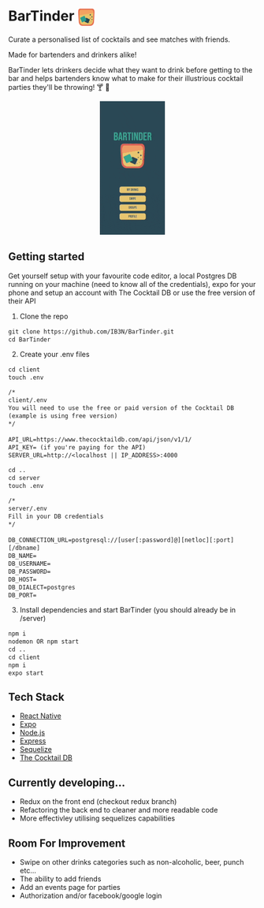 <h1>
BarTinder
<img src="./client/assets/tumblerSmall1.png" align="center" width="35" height="35">
</h1>

Curate a personalised list of cocktails and see matches with friends.

Made for bartenders and drinkers alike!

BarTinder lets drinkers decide what they want to drink before getting to the bar and helps bartenders know what to make for their illustrious cocktail parties they'll be throwing! 🍸 🥃

<p align="center">
  <img src="./client/assets/BarTinder.gif"/>
</p>

## Getting started

Get yourself setup with your favourite code editor, a local Postgres DB running on your machine (need to know all of the credentials), expo for your phone and setup an account with The Cocktail DB or use the free version of their API

1. Clone the repo

```
git clone https://github.com/IB3N/BarTinder.git
cd BarTinder
```

2. Create your .env files

```
cd client
touch .env
```

```
/*
client/.env
You will need to use the free or paid version of the Cocktail DB (example is using free version)
*/

API_URL=https://www.thecocktaildb.com/api/json/v1/1/
API_KEY= (if you're paying for the API)
SERVER_URL=http://<localhost || IP_ADDRESS>:4000
```

```
cd ..
cd server
touch .env
```

```
/*
server/.env
Fill in your DB credentials
*/

DB_CONNECTION_URL=postgresql://[user[:password]@][netloc][:port][/dbname]
DB_NAME=
DB_USERNAME=
DB_PASSWORD=
DB_HOST=
DB_DIALECT=postgres
DB_PORT=
```

3. Install dependencies and start BarTinder (you should already be in /server)

```
npm i
nodemon OR npm start
cd ..
cd client
npm i
expo start
```

## Tech Stack

- [React Native](https://reactnative.dev/)
- [Expo](https://expo.io/)
- [Node.js](https://nodejs.org/)
- [Express](https://expressjs.com)
- [Sequelize](https://sequelize.org/)
- [The Cocktail DB](https://www.thecocktaildb.com/api.php)

## Currently developing...

- Redux on the front end (checkout redux branch)
- Refactoring the back end to cleaner and more readable code
- More effectivley utilising sequelizes capabilities

## Room For Improvement

- Swipe on other drinks categories such as non-alcoholic, beer, punch etc...
- The ability to add friends
- Add an events page for parties
- Authorization and/or facebook/google login
